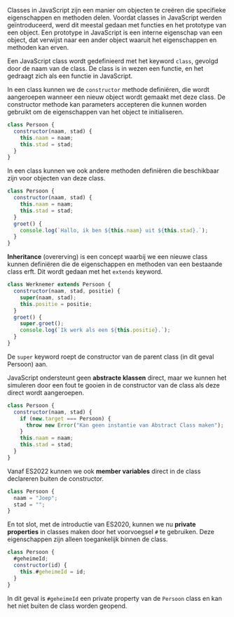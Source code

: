 Classes in JavaScript zijn een manier om objecten te creëren die specifieke eigenschappen en methoden delen. Voordat classes in JavaScript werden geïntroduceerd, werd dit meestal gedaan met functies en het prototype van een object. Een prototype in JavaScript is een interne eigenschap van een object, dat verwijst naar een ander object waaruit het eigenschappen en methoden kan erven.

Een JavaScript class wordt gedefinieerd met het keyword `class`, gevolgd door de naam van de class. De class is in wezen een functie, en het gedraagt zich als een functie in JavaScript.

In een class kunnen we de `constructor` methode definiëren, die wordt aangeroepen wanneer een nieuw object wordt gemaakt met deze class. De constructor methode kan parameters accepteren die kunnen worden gebruikt om de eigenschappen van het object te initialiseren.

```javascript
class Persoon {
  constructor(naam, stad) {
    this.naam = naam;
    this.stad = stad;
  }
}
```

In een class kunnen we ook andere methoden definiëren die beschikbaar zijn voor objecten van deze class.

```javascript
class Persoon {
  constructor(naam, stad) {
    this.naam = naam;
    this.stad = stad;
  }
  groet() {
    console.log(`Hallo, ik ben ${this.naam} uit ${this.stad}.`);
  }
}
```

**Inheritance** (overerving) is een concept waarbij we een nieuwe class kunnen definiëren die de eigenschappen en methoden van een bestaande class erft. Dit wordt gedaan met het `extends` keyword.

```javascript
class Werknemer extends Persoon {
  constructor(naam, stad, positie) {
    super(naam, stad);
    this.positie = positie;
  }
  groet() {
    super.groet();
    console.log(`Ik werk als een ${this.positie}.`);
  }
}
```

De `super` keyword roept de constructor van de parent class (in dit geval Persoon) aan.

JavaScript ondersteunt geen **abstracte klassen** direct, maar we kunnen het simuleren door een fout te gooien in de constructor van de class als deze direct wordt aangeroepen.

```javascript
class Persoon {
  constructor(naam, stad) {
    if (new.target === Persoon) {
      throw new Error("Kan geen instantie van Abstract Class maken");
    }
    this.naam = naam;
    this.stad = stad;
  }
}
```

Vanaf ES2022 kunnen we ook **member variables** direct in de class declareren buiten de constructor.

```javascript
class Persoon {
  naam = "Joep";
  stad = "";
}
```

En tot slot, met de introductie van ES2020, kunnen we nu **private properties** in classes maken door het voorvoegsel `#` te gebruiken. Deze eigenschappen zijn alleen toegankelijk binnen de class.

```javascript
class Persoon {
  #geheimeId;
  constructor(id) {
    this.#geheimeId = id;
  }
}
```
In dit geval is `#geheimeId` een private property van de `Persoon` class en kan het niet buiten de class worden geopend.